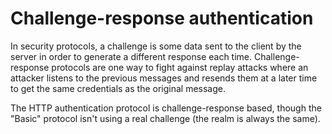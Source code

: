 # Challenge-response authentication

In security protocols, a challenge is some data
sent to the client by the server in order to
generate a different response each time.
Challenge-response protocols are one way to fight
against replay attacks where an attacker listens
to the previous messages and resends them at a
later time to get the same credentials as the
original message.

The HTTP authentication protocol is
challenge-response based, though the "Basic"
protocol isn't using a real challenge (the realm
is always the same). 
